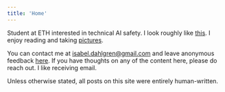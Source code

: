 ```yaml
---
title: 'Home'
---
```


Student at ETH interested in technical AI safety. I look roughly like [this](https://isabeldahlgren.github.io/image/). I enjoy reading and taking [pictures](https://isabeldahlgren.netlify.app/).

You can contact me at [isabel.dahlgren@gmail.com](mailto:isabel.dahlgren@gmail.com) and leave anonymous feedback [here](https://www.admonymous.co/isabel-dahlgren). If you have thoughts on any of the content here, please do reach out. I like receiving email.

Unless otherwise stated, all posts on this site were entirely human-written.

